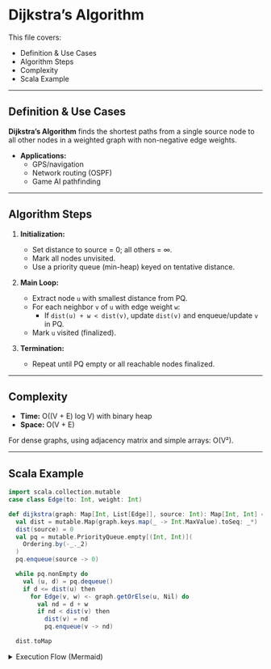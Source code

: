# Dijkstra’s Algorithm

This file covers:
- Definition & Use Cases
- Algorithm Steps
- Complexity
- Scala Example

---

## Definition & Use Cases

**Dijkstra’s Algorithm** finds the shortest paths from a single source node to all other nodes in a weighted graph with non-negative edge weights.

- **Applications:**  
  - GPS/navigation  
  - Network routing (OSPF)  
  - Game AI pathfinding  

---

## Algorithm Steps

1. **Initialization:**  
   - Set distance to source = 0; all others = ∞.  
   - Mark all nodes unvisited.  
   - Use a priority queue (min-heap) keyed on tentative distance.

2. **Main Loop:**  
   - Extract node `u` with smallest distance from PQ.  
   - For each neighbor `v` of `u` with edge weight `w`:  
     - If `dist(u) + w < dist(v)`, update `dist(v)` and enqueue/update `v` in PQ.  
   - Mark `u` visited (finalized).

3. **Termination:**  
   - Repeat until PQ empty or all reachable nodes finalized.

---

## Complexity

- **Time:** O((V + E) log V) with binary heap  
- **Space:** O(V + E)  

For dense graphs, using adjacency matrix and simple arrays: O(V²).

---

## Scala Example

```scala
import scala.collection.mutable
case class Edge(to: Int, weight: Int)

def dijkstra(graph: Map[Int, List[Edge]], source: Int): Map[Int, Int] =
  val dist = mutable.Map(graph.keys.map(_ -> Int.MaxValue).toSeq: _*)
  dist(source) = 0
  val pq = mutable.PriorityQueue.empty[(Int, Int)](
    Ordering.by(-_._2)
  )
  pq.enqueue(source -> 0)

  while pq.nonEmpty do
    val (u, d) = pq.dequeue()
    if d <= dist(u) then
      for Edge(v, w) <- graph.getOrElse(u, Nil) do
        val nd = d + w
        if nd < dist(v) then
          dist(v) = nd
          pq.enqueue(v -> nd)

  dist.toMap
```

<details>
<summary>Execution Flow (Mermaid)</summary>

```mermaid
sequenceDiagram
    participant S as source
    participant A as u
    participant B as v
    S ->> A: dist=0
    A ->> B: relax edge (w)
    B -->> PQ: update dist
```
</details>
